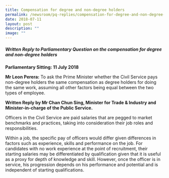 ```yaml
---
title: Compensation for degree and non‑degree holders
permalink: /newsroom/pq-replies/compensation-for-degree-and-non-degree-holders/
date: 2018-07-11
layout: post
description: ""
image: ""
---
```

##### Written Reply to Parliamentary Question on the compensation for degree and non-degree holders 
  
**Parliamentary Sitting: 11 July 2018** 
  
**Mr Leon Perera:** To ask the Prime Minister whether the Civil Service pays non-degree holders the same compensation as degree holders for doing the same work, assuming all other factors being equal between the two types of employee.  

**Written Reply by Mr Chan Chun Sing, Minister for Trade & Industry and Minister-in-charge of the Public Service.** 
  
Officers in the Civil Service are paid salaries that are pegged to market benchmarks and practices, taking into consideration their job roles and responsibilities.

Within a job, the specific pay of officers would differ given differences in factors such as experience, skills and performance on the job. For candidates with no work experience at the point of recruitment, their starting salaries may be differentiated by qualification given that it is useful as a proxy for depth of knowledge and skill. However, once the officer is in service, his progression depends on his performance and potential and is independent of starting qualifications.